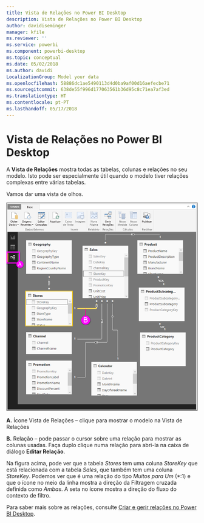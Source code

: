 ```yaml
---
title: Vista de Relações no Power BI Desktop
description: Vista de Relações no Power BI Desktop
author: davidiseminger
manager: kfile
ms.reviewer: ''
ms.service: powerbi
ms.component: powerbi-desktop
ms.topic: conceptual
ms.date: 05/02/2018
ms.author: davidi
LocalizationGroup: Model your data
ms.openlocfilehash: 58886dc1ae5490113d4d0ba9af00d16aefecbe71
ms.sourcegitcommit: 638de55f996d177063561b36d95c8c71ea7af3ed
ms.translationtype: HT
ms.contentlocale: pt-PT
ms.lasthandoff: 05/17/2018
---
```

# <a name="relationship-view-in-power-bi-desktop"></a>Vista de Relações no Power BI Desktop
A **Vista de Relações** mostra todas as tabelas, colunas e relações no seu modelo. Isto pode ser especialmente útil quando o modelo tiver relações complexas entre várias tabelas.

Vamos dar uma vista de olhos.

![](media/desktop-relationship-view/relationshipview_fullscreen.png)

**A.**  Ícone Vista de Relações – clique para mostrar o modelo na Vista de Relações

**B.** Relação – pode passar o cursor sobre uma relação para mostrar as colunas usadas. Faça duplo clique numa relação para abri-la na caixa de diálogo **Editar Relação**. 

Na figura acima, pode ver que a tabela *Stores* tem uma coluna *StoreKey* que está relacionada com a tabela *Sales*, que também tem uma coluna *StoreKey*. Podemos ver que é uma relação do tipo *Muitos para Um* (\*:1) e que o ícone no meio da linha mostra a direção da Filtragem cruzada definida como *Ambas*. A seta no ícone mostra a direção do fluxo do contexto de filtro.

Para saber mais sobre as relações, consulte [Criar e gerir relações no Power BI Desktop](desktop-create-and-manage-relationships.md).

